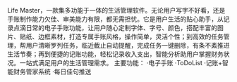 Life Master，一款集多功能于一体的生活管理软件。无论用户写字不好看，还是手账制作能力欠佳、审美能力有限，都无需担忧。它是用户生活的贴心助手，从记录点滴日常的电子手账功能，让用户随心定制字体、字号、颜色，搭配丰富的图片、贴纸、边框素材，打造专属手账风格，操作简单，灵活个性；到高效的任务管理，帮用户清晰罗列任务，临近截止自动提醒，完成任务一键删除，有条不紊推进生活节奏；再到便捷的记账功能，轻松记录收入支出，智能分析助用户掌握财务状况。一站式满足用户的生活管理需求。
主要功能：
·电子手账
·ToDoList
·记账+智能财务管家系统
·每日佳句推送
